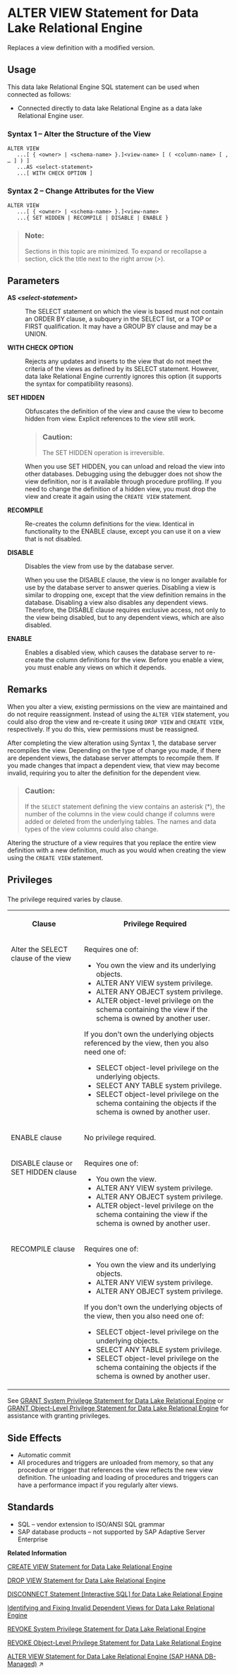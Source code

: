 <!-- loioa613cd2484f2101580a1c565befd8049 -->

# ALTER VIEW Statement for Data Lake Relational Engine 

Replaces a view definition with a modified version.



<a name="loioa613cd2484f2101580a1c565befd8049__section_azh_5fj_znb"/>

## Usage

This data lake Relational Engine SQL statement can be used when connected as follows:

-   Connected directly to data lake Relational Engine as a data lake Relational Engine user.





### Syntax 1 – Alter the Structure of the View

```
ALTER VIEW
   ...[ { <owner> | <schema-name> }.]<view-name> [ ( <column-name> [ , … ] ) ]
   ...AS <select-statement>
   ...[ WITH CHECK OPTION ]
```



### Syntax 2 – Change Attributes for the View

```
ALTER VIEW
   ...[ { <owner> | <schema-name> }.]<view-name> 
   ...{ SET HIDDEN | RECOMPILE | DISABLE | ENABLE }
```



> ### Note:  
> Sections in this topic are minimized. To expand or recollapse a section, click the title next to the right arrow \(*\>*\).



<a name="loioa613cd2484f2101580a1c565befd8049__alter_view_parameters1"/>

## Parameters


<dl>
<dt><b>

AS *<select-statement\>*

</b></dt>
<dd>

The SELECT statement on which the view is based must not contain an ORDER BY clause, a subquery in the SELECT list, or a TOP or FIRST qualification. It may have a GROUP BY clause and may be a UNION.



</dd><dt><b>

WITH CHECK OPTION

</b></dt>
<dd>

Rejects any updates and inserts to the view that do not meet the criteria of the views as defined by its SELECT statement. However, data lake Relational Engine currently ignores this option \(it supports the syntax for compatibility reasons\).



</dd><dt><b>

SET HIDDEN

</b></dt>
<dd>

Obfuscates the definition of the view and cause the view to become hidden from view. Explicit references to the view still work.

> ### Caution:  
> The SET HIDDEN operation is irreversible.

When you use SET HIDDEN, you can unload and reload the view into other databases. Debugging using the debugger does not show the view definition, nor is it available through procedure profiling. If you need to change the definition of a hidden view, you must drop the view and create it again using the `CREATE VIEW` statement.



</dd><dt><b>

RECOMPILE

</b></dt>
<dd>

Re-creates the column definitions for the view. Identical in functionality to the ENABLE clause, except you can use it on a view that is not disabled.



</dd><dt><b>

DISABLE

</b></dt>
<dd>

Disables the view from use by the database server.

When you use the DISABLE clause, the view is no longer available for use by the database server to answer queries. Disabling a view is similar to dropping one, except that the view definition remains in the database. Disabling a view also disables any dependent views. Therefore, the DISABLE clause requires exclusive access, not only to the view being disabled, but to any dependent views, which are also disabled.



</dd><dt><b>

ENABLE

</b></dt>
<dd>

Enables a disabled view, which causes the database server to re-create the column definitions for the view. Before you enable a view, you must enable any views on which it depends.



</dd>
</dl>



<a name="loioa613cd2484f2101580a1c565befd8049__alter_view_remarks1"/>

## Remarks

When you alter a view, existing permissions on the view are maintained and do not require reassignment. Instead of using the `ALTER VIEW` statement, you could also drop the view and re-create it using `DROP VIEW` and `CREATE VIEW`, respectively. If you do this, view permissions must be reassigned.

After completing the view alteration using Syntax 1, the database server recompiles the view. Depending on the type of change you made, if there are dependent views, the database server attempts to recompile them. If you made changes that impact a dependent view, that view may become invalid, requiring you to alter the definition for the dependent view.

> ### Caution:  
> If the `SELECT` statement defining the view contains an asterisk \(\*\), the number of the columns in the view could change if columns were added or deleted from the underlying tables. The names and data types of the view columns could also change.

Altering the structure of a view requires that you replace the entire view definition with a new definition, much as you would when creating the view using the `CREATE VIEW` statement.



<a name="loioa613cd2484f2101580a1c565befd8049__alter_view_privilege1"/>

## Privileges



### 

The privilege required varies by clause. 


<table>
<tr>
<th valign="top">

Clause

</th>
<th valign="top">

Privilege Required

</th>
</tr>
<tr>
<td valign="top">

Alter the SELECT clause of the view

</td>
<td valign="top">

Requires one of:

-   You own the view and its underlying objects.
-   ALTER ANY VIEW system privilege.
-   ALTER ANY OBJECT system privilege.
-   ALTER object-level privilege on the schema containing the view if the schema is owned by another user.

If you don't own the underlying objects referenced by the view, then you also need one of:

-   SELECT object-level privilege on the underlying objects.
-   SELECT ANY TABLE system privilege.
-   SELECT object-level privilege on the schema containing the objects if the schema is owned by another user.



</td>
</tr>
<tr>
<td valign="top">

ENABLE clause

</td>
<td valign="top">

No privilege required.

</td>
</tr>
<tr>
<td valign="top">

DISABLE clause or SET HIDDEN clause

</td>
<td valign="top">

Requires one of:

-   You own the view.
-   ALTER ANY VIEW system privilege.
-   ALTER ANY OBJECT system privilege.
-   ALTER object-level privilege on the schema containing the view if the schema is owned by another user.



</td>
</tr>
<tr>
<td valign="top">

RECOMPILE clause

</td>
<td valign="top">

Requires one of:

-   You own the view and its underlying objects.
-   ALTER ANY VIEW system privilege.
-   ALTER ANY OBJECT system privilege.

If you don't own the underlying objects of the view, then you also need one of:

-   SELECT object-level privilege on the underlying objects.
-   SELECT ANY TABLE system privilege.
-   SELECT object-level privilege on the schema containing the objects if the schema is owned by another user.



</td>
</tr>
</table>

See [GRANT System Privilege Statement for Data Lake Relational Engine](grant-system-privilege-statement-for-data-lake-relational-engine-a3dfcb0.md) or [GRANT Object-Level Privilege Statement for Data Lake Relational Engine](grant-object-level-privilege-statement-for-data-lake-relational-engine-a3e154f.md) for assistance with granting privileges. 



<a name="loioa613cd2484f2101580a1c565befd8049__alter_view_sideefects1"/>

## Side Effects

-   Automatic commit
-   All procedures and triggers are unloaded from memory, so that any procedure or trigger that references the view reflects the new view definition. The unloading and loading of procedures and triggers can have a performance impact if you regularly alter views.



<a name="loioa613cd2484f2101580a1c565befd8049__alter_view_standards1"/>

## Standards

-   SQL – vendor extension to ISO/ANSI SQL grammar
-   SAP database products – not supported by SAP Adaptive Server Enterprise

**Related Information**  


[CREATE VIEW Statement for Data Lake Relational Engine](create-view-statement-for-data-lake-relational-engine-a61a051.md "Creates a view on the database. Views are used to give a different perspective on the data even though it is not stored that way.")

[DROP VIEW Statement for Data Lake Relational Engine](drop-view-statement-for-data-lake-relational-engine-10a78b1.md "Removes a view from the database.")

[DISCONNECT Statement \[Interactive SQL\] for Data Lake Relational Engine](disconnect-statement-interactive-sql-for-data-lake-relational-engine-a61bf2a.md "Drops a connection with the database.")

[Identifying and Fixing Invalid Dependent Views for Data Lake Relational Engine](identifying-and-fixing-invalid-dependent-views-for-data-lake-relational-engine-a38963a.md "Check for, and correct, any dependent views that become invalid because of changes to their underlying tables.")

[REVOKE System Privilege Statement for Data Lake Relational Engine](revoke-system-privilege-statement-for-data-lake-relational-engine-a3eadda.md "Removes specific system privileges from specific users and the right to administer the privilege.")

[REVOKE Object-Level Privilege Statement for Data Lake Relational Engine](revoke-object-level-privilege-statement-for-data-lake-relational-engine-a3e7af2.md "Removes object-level privileges that were given using the GRANT statement.")

[ALTER VIEW Statement for Data Lake Relational Engine (SAP HANA DB-Managed)](https://help.sap.com/viewer/a898e08b84f21015969fa437e89860c8/2024_3_QRC/en-US/6ef54831fa96405b83c2a82cf9a88b9a.html "Replaces a view definition with a modified version.") :arrow_upper_right:

